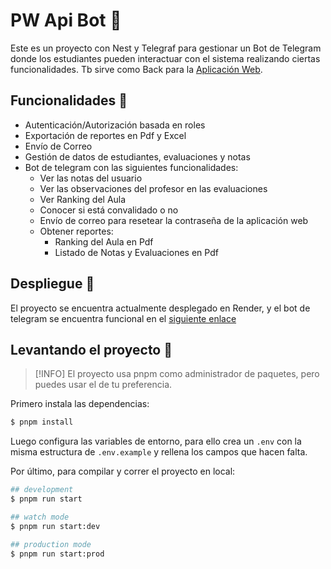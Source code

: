 # PW Api Bot 🤖
Este es un proyecto con Nest y Telegraf para gestionar un Bot de Telegram donde los 
estudiantes pueden interactuar con el sistema realizando ciertas funcionalidades. Tb sirve
como Back para la [Aplicación Web](https://github.com/EduardoProfe666/pw-ui). 

## Funcionalidades 👾
- Autenticación/Autorización basada en roles
- Exportación de reportes en Pdf y Excel
- Envío de Correo
- Gestión de datos de estudiantes, evaluaciones y notas
- Bot de telegram con las siguientes funcionalidades:
  - Ver las notas del usuario
  - Ver las observaciones del profesor en las evaluaciones
  - Ver Ranking del Aula
  - Conocer si está convalidado o no
  - Envío de correo para resetear la contraseña de la aplicación web
  - Obtener reportes:
    - Ranking del Aula en Pdf
    - Listado de Notas y Evaluaciones en Pdf

## Despliegue 🚀
El proyecto se encuentra actualmente desplegado en Render, y el bot de telegram se encuentra
funcional en el [siguiente enlace](https://t.me/pw_g31_bot)

## Levantando el proyecto 🎈

> [!INFO]
> El proyecto usa pnpm como administrador de paquetes, pero puedes usar el de tu preferencia.

Primero instala las dependencias:
```bash
$ pnpm install
```

Luego configura las variables de entorno, para ello crea un `.env` con la misma estructura de `.env.example`
y rellena los campos que hacen falta.

Por último, para compilar y correr el proyecto en local:
```bash
## development
$ pnpm run start

## watch mode
$ pnpm run start:dev

## production mode
$ pnpm run start:prod
```
